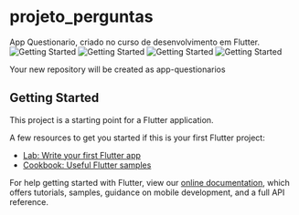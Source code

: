 # projeto_perguntas

App Questionario, criado no curso de desenvolvimento em Flutter.
![Getting Started](img/print1.png)
![Getting Started](img/print2.png)
![Getting Started](img/print3.png)
![Getting Started](img/print4.png)

Your new repository will be created as app-questionarios
## Getting Started

This project is a starting point for a Flutter application.

A few resources to get you started if this is your first Flutter project:

- [Lab: Write your first Flutter app](https://flutter.dev/docs/get-started/codelab)
- [Cookbook: Useful Flutter samples](https://flutter.dev/docs/cookbook)

For help getting started with Flutter, view our
[online documentation](https://flutter.dev/docs), which offers tutorials,
samples, guidance on mobile development, and a full API reference.
